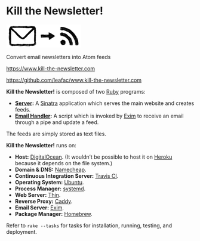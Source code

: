 Kill the Newsletter!
====================

<img alt="Kill the Newsletter!" src="public/logo.png" width="200" height="62">

Convert email newsletters into Atom feeds

https://www.kill-the-newsletter.com

https://github.com/leafac/www.kill-the-newsletter.com

**Kill the Newsletter!** is composed of two [Ruby](https://www.ruby-lang.org/en/) programs:

- **[Server](server.rb):** A [Sinatra](http://sinatrarb.com) application which serves the main website and creates feeds.
- **[Email Handler](email_handler.rb):** A script which is invoked by [Exim](https://www.exim.org) to receive an email through a pipe and update a feed.

The feeds are simply stored as text files.

**Kill the Newsletter!** runs on:

- **Host:** [DigitalOcean](https://www.digitalocean.com). (It wouldn’t be possible to host it on [Heroku](https://www.heroku.com/) because it depends on the file system.)
- **Domain & DNS:** [Namecheap](https://www.namecheap.com).
- **Continuous Integration Server:** [Travis CI](https://www.travis-ci.com).
- **Operating System:** [Ubuntu](https://www.ubuntu.com).
- **Process Manager:** [systemd](https://www.freedesktop.org/wiki/Software/systemd/).
- **Web Server:** [Thin](https://github.com/macournoyer/thin).
- **Reverse Proxy:** [Caddy](https://caddyserver.com).
- **Email Server:** [Exim](https://www.exim.org).
- **Package Manager:** [Homebrew](https://brew.sh).

Refer to `rake --tasks` for tasks for installation, running, testing, and deployment.
